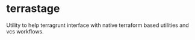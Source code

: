 # terrastage
Utility to help terragrunt interface with native terraform based utilities and vcs workflows.
